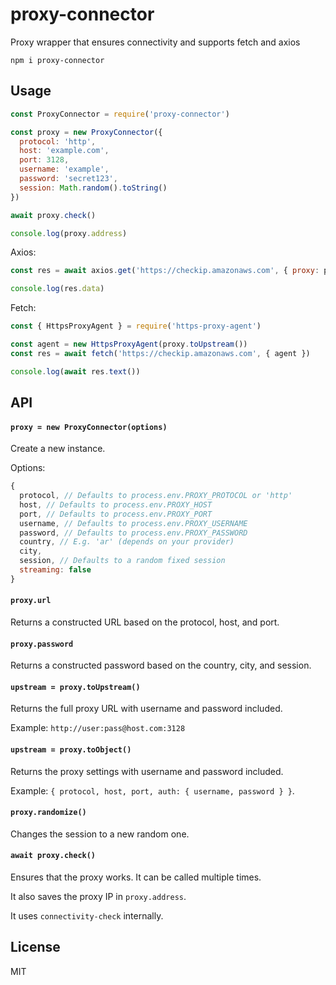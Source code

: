# proxy-connector

Proxy wrapper that ensures connectivity and supports fetch and axios

```
npm i proxy-connector
```

## Usage

```js
const ProxyConnector = require('proxy-connector')

const proxy = new ProxyConnector({
  protocol: 'http',
  host: 'example.com',
  port: 3128,
  username: 'example',
  password: 'secret123',
  session: Math.random().toString()
})

await proxy.check()

console.log(proxy.address)
```

Axios:

```js
const res = await axios.get('https://checkip.amazonaws.com', { proxy: proxy.toObject() })

console.log(res.data)
```

Fetch:

```js
const { HttpsProxyAgent } = require('https-proxy-agent')

const agent = new HttpsProxyAgent(proxy.toUpstream())
const res = await fetch('https://checkip.amazonaws.com', { agent })

console.log(await res.text())
```

## API

#### `proxy = new ProxyConnector(options)`

Create a new instance.

Options:

```js
{
  protocol, // Defaults to process.env.PROXY_PROTOCOL or 'http'
  host, // Defaults to process.env.PROXY_HOST
  port, // Defaults to process.env.PROXY_PORT
  username, // Defaults to process.env.PROXY_USERNAME
  password, // Defaults to process.env.PROXY_PASSWORD
  country, // E.g. 'ar' (depends on your provider)
  city,
  session, // Defaults to a random fixed session
  streaming: false
}
```

#### `proxy.url`

Returns a constructed URL based on the protocol, host, and port.

#### `proxy.password`

Returns a constructed password based on the country, city, and session.

#### `upstream = proxy.toUpstream()`

Returns the full proxy URL with username and password included.

Example: `http://user:pass@host.com:3128`

#### `upstream = proxy.toObject()`

Returns the proxy settings with username and password included.

Example: `{ protocol, host, port, auth: { username, password } }`.

#### `proxy.randomize()`

Changes the session to a new random one.

#### `await proxy.check()`

Ensures that the proxy works. It can be called multiple times.

It also saves the proxy IP in `proxy.address`.

It uses `connectivity-check` internally.

## License

MIT
